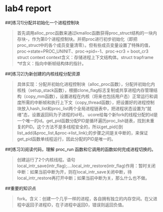 # lab4 report

##[练习1]分配并初始化一个进程控制块
> 首先调用alloc_proc函数来通过kmalloc函数获得proc_struct结构的一块内存块-，作为第0个进程控制块。并把proc进行初步初始化（即把proc_struct中的各个成员变量清零）。但有些成员变量设置了特殊的值，proc->state=PROC_UNINIT、proc->pid=-1、proc->cr3 = boot_cr3
> struct context context含义：存储进程上下文结构体。struct trapframe *tf含义：指向中断帧结构体的指针。

##[练习2]为新创建的内核线程分配资源
> 具体实现：分配并初始化进程控制块（alloc_proc函数），分配并初始化内核栈（setup_stack函数），根据clone_flag标志复制或共享进程内存管理结构（copy_mm函数），设置进程在内核（将来也包括用户态）正常运行和调度所需的中断帧和执行上下文（copy_thread函数），把设置好的进程控制块放入hash_list和proc_list两个全局进程链表中，把进程状态设置为“就绪”态，设置返回码为子进程的id号。
> ucore给每个新fork的线程分配的id是一个唯一的id。get_pid函数分配PID是循环遍历proc_lish链表，找到未重复的PID。这个方法不是多线程安全的，所以get_pid()到list_add(&proc_list,&proc->list_link);的步骤之间是关中断的，来保证get_pid函数单线程运行，因此分配的PID是唯一的。

##[练习3]阅读代码，理解 proc_run 函数和它调用的函数如何完成进程切换的。
> 创建运行了2个内核线程。语句local_intr_save(intr_flag);....local_intr_restore(intr_flag)作用：暂时关闭中断：如果当前中断为开，则在local_intr_save关闭中断，待local_intr_restore再打开中断；如果当前中断为关，那么什么也不做。

##重要的知识点
> fork。含义：创建一个几乎一样的进程，各自拥有独立的内存空间。在父进程中返回子进程ID，在子进程中返回0，错误则返回负值。